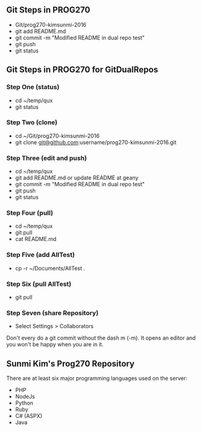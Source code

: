 ## Git Steps in PROG270

- Git/prog270-kimsunmi-2016
- git add README.md
- git commit -m "Modified README in dual repo test"
- git push
- git status

## Git Steps in PROG270 for GitDualRepos

### Step One (status)
- cd ~/temp/qux 
- git status

### Step Two (clone)
- cd ~/Git/prog270-kimsunmi-2016
- git clone git@github.com:username/prog270-kimsunmi-2016.git

### Step Three (edit and push)
- cd ~/temp/qux
- git add README.md or update README at geany
- git commit -m "Modified README in dual repo test"
- git push
- git status

### Step Four (pull)
- cd ~/temp/qux
- git pull
- cat README.md

### Step Five (add AllTest)
- cp -r ~/Documents/AllTest .

### Step Six (pull AllTest)
- git pull

### Step Seven (share Repository)
- Select Settings > Collaborators

Don't every do a git commit without the dash m (-m). 
It opens an editor and you won't be happy when you are in it. 

## Sunmi Kim's Prog270 Repository

There are at least six major programming languages used on the server:

- PHP
- NodeJs
- Python
- Ruby
- C# (ASPX)
- Java

